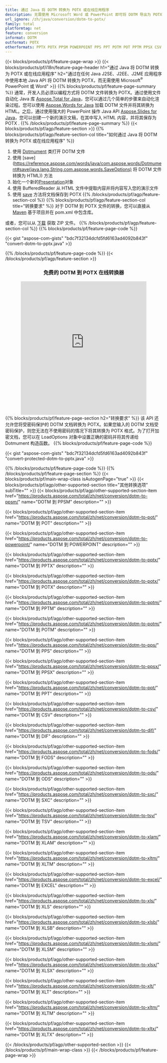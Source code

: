 ```yaml
---
title: 通过 Java 将 DOTM 转换为 POTX 或在线应用程序
description: 无需使用 Microsoft Word 或 PowerPoint 即可将 DOTM 导出为 POTX 的 Java API 或在线。在集成代码之前快速测试免费的 POT 到 CSV 在线转换器。 或使用免费的在线转换器
url_ignore: /zh/java/conversion/dotm-to-potx/
family: total
platformtag: net
feature: conversion
informat: DOTM
outformat: POTX
otherformats: PPTX POTX PPSM POWERPOINT PPS PPT POTM POT PPTM PPSX CSV DIF FODS ODS SXC TSV XLAM XLTM EXCEL XLS XLSB XLSM XLSX XLT XLTM XLTX
---
```

{{< blocks/products/pf/feature-page-wrap >}}
{{< blocks/products/pf/i18n/feature-page-header h1="通过 Java 将 DOTM 转换为 POTX 或在线应用程序" h2="通过在任何 Java J2SE、J2EE、J2ME 应用程序中使用本地 Java API 将 DOTM 转换为 POTX，而无需使用 Microsoft<sup>&reg;</sup> PowerPoint 或 Word" >}}
{{% blocks/products/pf/feature-page-summary %}}
通常，开发人员必须以编程方式将 DOTM 文件转换为 POTX。通过使用文件自动化 Java 库 [Aspose.Total for Java](https://products.aspose.com/total/java/)，您可以通过几个简单的步骤来自动化渲染过程。您可以使用 [Aspose.Words for Java](https://products.aspose.com/words/java/) 加载 DOTM 文件并将其转换为 HTML。之后，通过使用强大的 PowerPoint 操作 Java API [Aspose.Slides for Java](https://products.aspose.com/slides/java/)，您可以创建一个新的演示文稿，在其中写入 HTML 内容，并将其保存为 POTX .
{{% /blocks/products/pf/feature-page-summary  %}}
{{< blocks/products/pf/agp/feature-section >}}
{{% blocks/products/pf/agp/feature-section-col title="如何通过 Java 将 DOTM 转换为 POTX 或在线应用程序" %}}
1. 使用 [Dotmument](https://reference.aspose.com/words/java/com.aspose.words/Dotmument) 类打开 DOTM 文件
2. 使用 [save](https://reference.aspose.com/words/java/com.aspose.words/Dotmument#save(java.lang.String,com.aspose.words.SaveOptions) 将 DOTM 文件转换为 HTML)) 方法
3. 始化一个新的[Presentation](https://reference.aspose.com/slides/java/com.aspose.slides/Presentation)对象
5. 使用 BufferedReader 从 HTML 文件中提取内容并将内容写入您的演示文件
6. 使用 [save](https://reference.aspose.com/slides/java/com.aspose.slides/Presentation#save-java.io.OutputStream-int-) 方法将文档保存到 POTX
{{% /blocks/products/pf/agp/feature-section-col %}}
{{% blocks/products/pf/agp/feature-section-col title="转换要求" %}}
对于 DOTM 到 POTX 文件的转换，您可以直接从 [Maven](https://releases.aspose.com/total/java/) 基于项目并在 pom.xml 中包含库。

或者，您可以从 [下载](https://releases.aspose.com/total/java) 获取 ZIP 文件。
{{% /blocks/products/pf/agp/feature-section-col %}}
{{% blocks/products/pf/feature-page-code %}}

{{< gist "aspose-com-gists" "bdc7f32134dcfd5fd6163ad4092b843f" "convert-dotm-to-pptx.java" >}}


{{% /blocks/products/pf/feature-page-code %}}
{{< /blocks/products/pf/agp/feature-section >}}

<div class="container-fluid agp-content bg-white aboutfile box-1 vh100 section nopbtm">
<div class=container>
<div class=row>
<div class="demobox tc col-md-12 padding-0" align="center">

<h3>免费的 DOTM 到 POTX 在线转换器</h3>

<iframe style="border: none; height: 426px;" scrolling="no" src="https://total-conversion-app-65z5r2lp.qa.k8s.dynabic.com/?to=potx&from=dotm" id="child-iframe" width="80%"></iframe>

</div></div>
</div></div>
{{% blocks/products/pf/feature-page-section  h2="转换要求" %}}
该 API 还允许您将受密码保护的 DOTM 文档转换为 POTX。如果您输入的 DOTM 文档受密码保护，则您无法在不使用密码的情况下将其转换为 POTX 格式。为了打开加密文档，您可以在 LoadOptions 对象中设置正确的密码并将其传递给 Dotmument 构造函数。  
{{% blocks/products/pf/feature-page-code %}}

{{< gist "aspose-com-gists" "bdc7f32134dcfd5fd6163ad4092b843f" "convert-protected-dotm-to-pptx.java" >}}

{{% /blocks/products/pf/feature-page-code  %}}
{{% /blocks/products/pf/feature-page-section %}}
{{< blocks/products/pf/main-wrap-class isAutogenPage="true" >}}
{{< blocks/products/pf/agp/other-supported-section title="其他转换选项" subTitle="" >}}
{{< blocks/products/pf/agp/other-supported-section-item href="https://products.aspose.com/total/zh/net/conversion/dotm-to-ppsm/" name="DOTM 到 PPSM" description="" >}}

{{< blocks/products/pf/agp/other-supported-section-item href="https://products.aspose.com/total/zh/net/conversion/dotm-to-pot/" name="DOTM 到 POT" description="" >}}

{{< blocks/products/pf/agp/other-supported-section-item href="https://products.aspose.com/total/zh/net/conversion/dotm-to-powerpoint/" name="DOTM 到 POWERPOINT" description="" >}}

{{< blocks/products/pf/agp/other-supported-section-item href="https://products.aspose.com/total/zh/net/conversion/dotm-to-pptx/" name="DOTM 到 PPTX" description="" >}}

{{< blocks/products/pf/agp/other-supported-section-item href="https://products.aspose.com/total/zh/net/conversion/dotm-to-potx/" name="DOTM 到 POTX" description="" >}}

{{< blocks/products/pf/agp/other-supported-section-item href="https://products.aspose.com/total/zh/net/conversion/dotm-to-pptm/" name="DOTM 到 PPTM" description="" >}}

{{< blocks/products/pf/agp/other-supported-section-item href="https://products.aspose.com/total/zh/net/conversion/dotm-to-potm/" name="DOTM 到 POTM" description="" >}}

{{< blocks/products/pf/agp/other-supported-section-item href="https://products.aspose.com/total/zh/net/conversion/dotm-to-pps/" name="DOTM 到 PPS" description="" >}}

{{< blocks/products/pf/agp/other-supported-section-item href="https://products.aspose.com/total/zh/net/conversion/dotm-to-ppsx/" name="DOTM 到 PPSX" description="" >}}

{{< blocks/products/pf/agp/other-supported-section-item href="https://products.aspose.com/total/zh/net/conversion/dotm-to-ppt/" name="DOTM 到 PPT" description="" >}}

{{< blocks/products/pf/agp/other-supported-section-item href="https://products.aspose.com/total/zh/net/conversion/dotm-to-csv/" name="DOTM 到 CSV" description="" >}}

{{< blocks/products/pf/agp/other-supported-section-item href="https://products.aspose.com/total/zh/net/conversion/dotm-to-dif/" name="DOTM 到 DIF" description="" >}}

{{< blocks/products/pf/agp/other-supported-section-item href="https://products.aspose.com/total/zh/net/conversion/dotm-to-fods/" name="DOTM 到 FODS" description="" >}}

{{< blocks/products/pf/agp/other-supported-section-item href="https://products.aspose.com/total/zh/net/conversion/dotm-to-ods/" name="DOTM 到 ODS" description="" >}}

{{< blocks/products/pf/agp/other-supported-section-item href="https://products.aspose.com/total/zh/net/conversion/dotm-to-sxc/" name="DOTM 到 SXC" description="" >}}

{{< blocks/products/pf/agp/other-supported-section-item href="https://products.aspose.com/total/zh/net/conversion/dotm-to-tsv/" name="DOTM 到 TSV" description="" >}}

{{< blocks/products/pf/agp/other-supported-section-item href="https://products.aspose.com/total/zh/net/conversion/dotm-to-xlam/" name="DOTM 到 XLAM" description="" >}}

{{< blocks/products/pf/agp/other-supported-section-item href="https://products.aspose.com/total/zh/net/conversion/dotm-to-xltm/" name="DOTM 到 XLTM" description="" >}}

{{< blocks/products/pf/agp/other-supported-section-item href="https://products.aspose.com/total/zh/net/conversion/dotm-to-excel/" name="DOTM 到 EXCEL" description="" >}}

{{< blocks/products/pf/agp/other-supported-section-item href="https://products.aspose.com/total/zh/net/conversion/dotm-to-xls/" name="DOTM 到 XLS" description="" >}}

{{< blocks/products/pf/agp/other-supported-section-item href="https://products.aspose.com/total/zh/net/conversion/dotm-to-xlsb/" name="DOTM 到 XLSB" description="" >}}

{{< blocks/products/pf/agp/other-supported-section-item href="https://products.aspose.com/total/zh/net/conversion/dotm-to-xlsm/" name="DOTM 到 XLSM" description="" >}}

{{< blocks/products/pf/agp/other-supported-section-item href="https://products.aspose.com/total/zh/net/conversion/dotm-to-xlsx/" name="DOTM 到 XLSX" description="" >}}

{{< blocks/products/pf/agp/other-supported-section-item href="https://products.aspose.com/total/zh/net/conversion/dotm-to-xlt/" name="DOTM 到 XLT" description="" >}}

{{< blocks/products/pf/agp/other-supported-section-item href="https://products.aspose.com/total/zh/net/conversion/dotm-to-xltm/" name="DOTM 到 XLTM" description="" >}}

{{< blocks/products/pf/agp/other-supported-section-item href="https://products.aspose.com/total/zh/net/conversion/dotm-to-xltx/" name="DOTM 到 XLTX" description="" >}}


{{< /blocks/products/pf/agp/other-supported-section >}}
{{< /blocks/products/pf/main-wrap-class >}}
{{< /blocks/products/pf/feature-page-wrap >}}